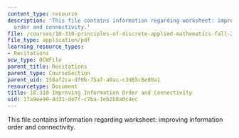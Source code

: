 ```yaml
---
content_type: resource
description: 'This file contains information regarding worksheet: improving information
  order and connectivity.'
file: /courses/18-310-principles-of-discrete-applied-mathematics-fall-2013/17a9ee994d31de7fc7ba1eb2b8a0c4ec_MIT18_310F13_Worksheet2.pdf
file_type: application/pdf
learning_resource_types:
- Recitations
ocw_type: OCWFile
parent_title: Recitations
parent_type: CourseSection
parent_uid: 158af2ca-df0b-75a7-a0ac-c3d65c8e80a1
resourcetype: Document
title: 18.310 Improving Information Order and Connectivity
uid: 17a9ee99-4d31-de7f-c7ba-1eb2b8a0c4ec
---
```

This file contains information regarding worksheet: improving information order and connectivity.

